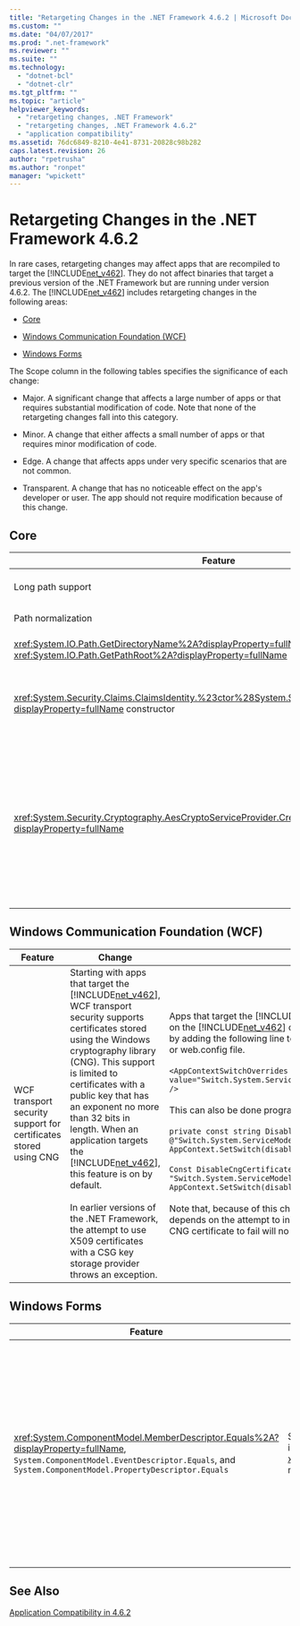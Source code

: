 ```yaml
---
title: "Retargeting Changes in the .NET Framework 4.6.2 | Microsoft Docs"
ms.custom: ""
ms.date: "04/07/2017"
ms.prod: ".net-framework"
ms.reviewer: ""
ms.suite: ""
ms.technology: 
  - "dotnet-bcl"
  - "dotnet-clr"
ms.tgt_pltfrm: ""
ms.topic: "article"
helpviewer_keywords: 
  - "retargeting changes, .NET Framework"
  - "retargeting changes, .NET Framework 4.6.2"
  - "application compatibility"
ms.assetid: 76dc6849-8210-4e41-8731-20828c98b282
caps.latest.revision: 26
author: "rpetrusha"
ms.author: "ronpet"
manager: "wpickett"
---
```

# Retargeting Changes in the .NET Framework 4.6.2
In rare cases, retargeting changes may affect apps that are recompiled to target the [!INCLUDE[net_v462](../../../includes/net-v462-md.md)]. They do not affect binaries that target a previous version of the .NET Framework but are running under version 4.6.2. The [!INCLUDE[net_v462](../../../includes/net-v462-md.md)] includes retargeting changes in the following areas:  
  
-   [Core](#Core)  
  
-   [Windows Communication Foundation (WCF)](#WCF)  
  
-   [Windows Forms](#WinForms)  
  
 The Scope column in the following tables specifies the significance of each change:  
  
-   Major. A significant change that affects a large number of apps or that requires substantial modification of code. Note that none of the retargeting changes fall into this category.  
  
-   Minor. A change that either affects a small number of apps or that requires minor modification of code.  
  
-   Edge. A change that affects apps under very specific scenarios that are not common.  
  
-   Transparent. A change that has no noticeable effect on the app's developer or user. The app should not require modification because of this change.  
  
<a name="Core"></a>   
## Core  
  
|Feature|Change|Impact|Scope|  
|-------------|------------|------------|-----------|  
|Long path support|Starting with apps that target the  [!INCLUDE[net_v462](../../../includes/net-v462-md.md)],  long paths (of up to 32K characters) are supported, and the 260-character (or `MAX_PATH`) limitation on path lengths has been removed.|For apps that target the [!INCLUDE[net_v462](../../../includes/net-v462-md.md)], code paths that previously threw a <xref:System.IO.PathTooLongException> may no longer throw an exception. For  more information, see [Mitigation: Long Path Support](~/docs/framework/migration-guide/mitigation-long-path-support.md).|Minor|  
|Path normalization|Starting with apps that target the [!INCLUDE[net_v462](../../../includes/net-v462-md.md)], the way in which paths are normalized has changed to defer to the operating system and to provide better access to DOS device paths.|The changes make it possible to access valid device paths that were previously not supported. For more information, see [Mitigation: Path Normalization](~/docs/framework/migration-guide/mitigation-path-normalization.md).|Minor|  
|<xref:System.IO.Path.GetDirectoryName%2A?displayProperty=fullName> and <xref:System.IO.Path.GetPathRoot%2A?displayProperty=fullName>|Starting with apps that target the [!INCLUDE[net_v462](../../../includes/net-v462-md.md)], a number of changes were made to support previously unsupported paths (both in terms of length and format). In particular, checks for the proper drive separator syntax (the colon) were made more correct.|These changes block some URI paths that these two methods previously supported. For more information, see [Mitigation: Path Colon Checks](~/docs/framework/migration-guide/mitigation-path-colon-checks.md).|Edge|  
|<xref:System.Security.Claims.ClaimsIdentity.%23ctor%28System.Security.Principal.IIdentity%29?displayProperty=fullName> constructor|Starting with the [!INCLUDE[net_v462](../../../includes/net-v462-md.md)], the <xref:System.Security.Claims.ClaimsIdentity.Actor%2A> property created by a call to <xref:System.Security.Claims.ClaimsIdentity.%23ctor%28System.Security.Principal.IIdentity%29?displayProperty=fullName> method is a new <xref:System.Security.Claims.ClaimsIdentity> instance. In previous versions of the .NET Framework, the <xref:System.Security.Claims.ClaimsIdentity.Actor%2A> is an existing reference.|In some cases, comparison of the <xref:System.Security.Claims.ClaimsIdentity.Actor%2A?displayProperty=fullName> property with the <xref:System.Security.Claims.ClaimsIdentity.Actor%2A?displayProperty=fullName> property of the constructor's <xref:System.Security.Principal.IIdentity> returns different results.<br /><br /> For more information, see [Mitigation: ClaimsIdentity Constructor](~/docs/framework/migration-guide/mitigation-claimsidentity-constructor.md).|Edge|  
|<xref:System.Security.Cryptography.AesCryptoServiceProvider.CreateDecryptor%2A?displayProperty=fullName>|Starting with apps that target the [!INCLUDE[net_v462](../../../includes/net-v462-md.md)], the <xref:System.Security.Cryptography.AesCryptoServiceProvider> decryptor provides a reusable transform.   After a call to <xref:System.Security.Cryptography.ICryptoTransform.TransformFinalBlock%2A>, the transform is reinitialized and can be reused.<br /><br /> For apps that target earlier versions of the .NET Framework, attempting to reuse the decryptor by calling <xref:System.Security.Cryptography.ICryptoTransform.TransformBlock%2A> after a call to  <xref:System.Security.Cryptography.ICryptoTransform.TransformFinalBlock%2A> throws a <xref:System.Security.Cryptography.CryptographicException> or produces corrupted data.|The impact should be minimal, since this is the expected behavior.<br /><br /> Applications that depend on the previous behavior can opt out of it using it by adding the following configuration setting to the [\<runtime>](~/docs/framework/configure-apps/file-schema/runtime/runtime-element.md) section of the application's configuration file:<br /><br /> `<runtime>    <AppContextSwitchOverrides value="Switch.System.Security.Cryptography.AesCryptoServiceProvider.DontCorrectlyResetDecryptor=true"/> </runtime>`<br /><br /> In addition, applications that target a previous version of the .NET Framework but are running under a version of the .NET Framework starting with [!INCLUDE[net_v462](../../../includes/net-v462-md.md)] can opt in to it by  adding the following configuration setting to the [\<runtime>](~/docs/framework/configure-apps/file-schema/runtime/runtime-element.md) section of the application's configuration file:<br /><br /> `<runtime>    <AppContextSwitchOverrides value="Switch.System.Security.Cryptography.AesCryptoServiceProvider.DontCorrectlyResetDecryptor=false"/> </runtime>`|Minor|  
  
<a name="WCF"></a>   
## Windows Communication Foundation (WCF)  
  
|Feature|Change|Impact|Scope|  
|-------------|------------|------------|-----------|  
|WCF transport security support for certificates stored using CNG|Starting with apps that target the [!INCLUDE[net_v462](../../../includes/net-v462-md.md)], WCF transport security supports certificates stored using the Windows cryptography library (CNG). This support is limited to certificates with a public key that has an exponent no more than 32 bits in length. When an application targets the [!INCLUDE[net_v462](../../../includes/net-v462-md.md)], this feature is on by default.<br /><br /> In earlier versions of the .NET Framework, the attempt to use X509 certificates with a CSG key storage provider throws an exception.|Apps that target the [!INCLUDE[net_v461](../../../includes/net-v461-md.md)] and earlier but are running on the [!INCLUDE[net_v462](../../../includes/net-v462-md.md)] can enable support for CNG certificates by adding the following line to the runtime section of the app.config or web.config file.<br /><br /> `<AppContextSwitchOverrides     value="Switch.System.ServiceModel.DisableCngCertificates=false" />`<br /><br /> This can also be done programmatically with the following code:<br /><br /> `private const string DisableCngCertificates = @"Switch.System.ServiceModel.DisableCngCertificate"; AppContext.SetSwitch(disableCngCertificates, false);`<br /><br /> `Const DisableCngCertificates As String = "Switch.System.ServiceModel.DisableCngCertificates" AppContext.SetSwitch(disableCngCertificates, False)`<br /><br /> Note that, because of this change, any exception handling code that depends on the attempt to initiate secure communication with a CNG certificate to fail will no longer execute.|Minor|  
  
<a name="WinForms"></a>   
## Windows Forms  
  
|Feature|Change|Impact|Scope|  
|-------------|------------|------------|-----------|  
|<xref:System.ComponentModel.MemberDescriptor.Equals%2A?displayProperty=fullName>, `System.ComponentModel.EventDescriptor.Equals`, and  `System.ComponentModel.PropertyDescriptor.Equals`|Starting with apps that target the [!INCLUDE[net_v462](../../../includes/net-v462-md.md)], the implementation of the  base class <xref:System.ComponentModel.MemberDescriptor.Equals%2A> method has changed.|Because the test for equality now produces the expected result, this change should have little effect.<br /><br /> However, apps that target the [!INCLUDE[net_v462](../../../includes/net-v462-md.md)] and depend on the previous behavior can opt out of this change. Similarly, apps that target earlier versions of the .NET Framework but are running under the [!INCLUDE[net_v462](../../../includes/net-v462-md.md)], can opt into this change. For more information, see [Mitigation: MemberDescriptor.Equals](~/docs/framework/migration-guide/mitigation-memberdescriptor-equals.md).|Edge|  
  
## See Also  
 [Application Compatibility in 4.6.2](~/docs/framework/migration-guide/application-compatibility-in-the-net-framework-4-6-2.md)